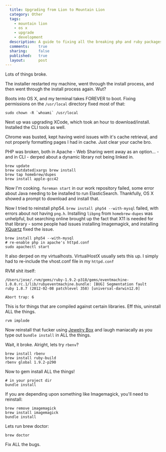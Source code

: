 ```yaml
---
  title: Upgrading from Lion to Mountain Lion
  category: Other
  tags:
    - mountain lion
    - os x
    - upgrade
    - development
  description: A guide to fixing all the breaking php and ruby packages in Mountain Lion
  comments:    true
  sharing:     false
  published:   true
  layout:      post
---
```

Lots of things broke.

The installer restarted my machine, went through the install process, and then went through the install process again. Wut?

Boots into OS X, and my terminal takes FOREVER to boot. Fixing permissions on the `/usr/local` directory fixed most of that:

``` lang:shell
sudo chown -R `whoami` /usr/local
```

Next up was upgrading XCode, which took an hour to download/install. Installed the CLI tools as well.

Chrome was busted, kept having weird issues with it's cache retrieval, and not properly formatting pages I had in cache. Just clear your cache bro.

PHP was broken, both in Apache - Web Sharing went away as an option... - and in CLI - derped about a dynamic library not being linked in.

``` lang:shell
brew update
brew outdated|xargs brew install
brew tap homebrew/dupes
brew install apple-gcc42
```

Now I'm cooking. `foreman start` in our work repository failed, some error about Java needing to be installed to run ElasticSearch. Thankfully, OS X showed a prompt to download and install that.

Now I tried to reinstall php54. `brew install php54 --with-mysql` failed, with errors about not having `png.h`. Installing `libpng` from `homebrew-dupes` was unhelpful, but searching online brought up the fact that X11 is needed for that library - some people had issues installing Imagemagick, and installing [XQuartz](http://xquartz.macosforge.org/landing) fixed the issue.

``` lang:shell
brew install php54 --with-mysql
# re-enable php in apache's httpd.conf
sudo apachectl start
```

It also derped on my virtualhosts. VirtualHostX usually sets this up. I simply had to re-include the vhost.conf file in my `httpd.conf`

RVM shit itself:

``` lang:shell
/Users/jose/.rvm/gems/ruby-1.9.2-p318/gems/eventmachine-1.0.0.rc.1/lib/rubyeventmachine.bundle: [BUG] Segmentation fault
ruby 1.8.7 (2012-02-08 patchlevel 358) [universal-darwin12.0]

Abort trap: 6
```

This is for things that are compiled against certain libraries. Eff this, uninstall ALL the things.

``` lang:shell
rvm implode
```

Now reinstall that fucker using [Jewelry Box](http://unfiniti.com/software/mac/jewelrybox) and laugh maniacally as you type out `bundle install` in ALL the things.

Wait, it broke. Alright, lets try `rbenv`?

``` lang:shell
brew install rbenv
brew install ruby-build
rbenv global 1.9.2-p290
```

Now to gem install ALL the things!

``` lang:shell
# in your project dir
bundle install
```

If you are depending upon something like Imagemagick, you'll need to reinstall:

``` lang:shell
brew remove imagemagick
brew install imagemagick
bundle install
```

Lets run brew doctor:

``` lang:shell
brew doctor
```

Fix ALL the bugs.
